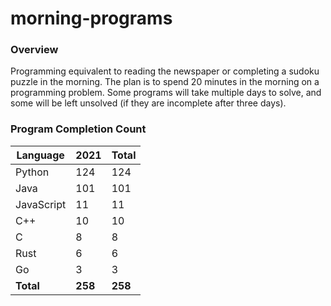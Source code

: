 # morning-programs

### Overview

Programming equivalent to reading the newspaper or completing a sudoku puzzle in the morning.  The plan is to spend 20 
minutes in the morning on a programming problem.  Some programs will take multiple days to solve, and some will be left 
unsolved (if they are incomplete after three days).

### Program Completion Count

| Language     | 2021    | Total   |
|--------------|---------|---------|
| Python       | 124     | 124     |
| Java         | 101     | 101     |
| JavaScript   | 11      | 11      |
| C++          | 10      | 10      |
| C            | 8       | 8       |
| Rust         | 6       | 6       |
| Go           | 3       | 3       |
| **Total**    | **258** | **258** |
